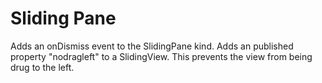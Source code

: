 Sliding Pane
============================

Adds an onDismiss event to the SlidingPane kind.
Adds an published property "nodragleft" to a SlidingView. This prevents the view from being drug to the left.